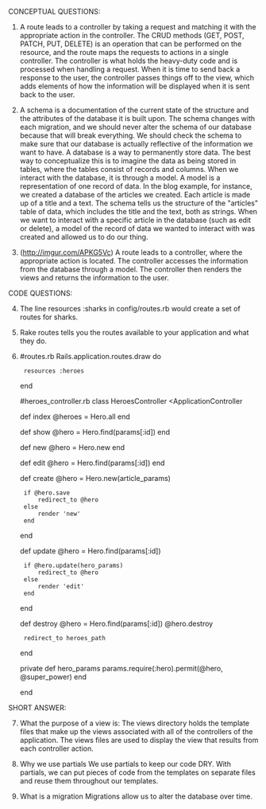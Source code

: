 CONCEPTUAL QUESTIONS:

1. A route leads to a controller by taking a request and matching it with the appropriate action in the controller. The CRUD methods (GET, POST, PATCH, PUT, DELETE) is an operation that can be performed on the resource, and the route maps the requests to actions in a single controller. The controller is what holds the heavy-duty code and is processed when handling a request. When it is time to send back a response to the user, the controller passes things off to the view, which adds elements of how the information will be displayed when it is sent back to the user. 

2. A schema is a documentation of the current state of the structure and the attributes of the database it is built upon. The schema changes with each migration, and we should never alter the schema of our database because that will break everything. We should check the schema to make sure that our database is actually reflective of the information we want to have. A database is a way to permanently store data. The best way to conceptualize this is to imagine the data as being stored in tables, where the tables consist of records and columns. When we interact with the database, it is through a model. A model is a representation of one record of data. In the blog example, for instance, we created a database of the articles we created. Each article is made up of a title and a text. The schema tells us the structure of the "articles" table of data, which includes the title and the text, both as strings. When we want to interact with a specific article in the database (such as edit or delete), a model of the record of data we wanted to interact with was created and allowed us to do our thing. 

3. (http://imgur.com/APKG5Vc)
	A route leads to a controller, where the appropriate action is located. The controller accesses the information from the database through a model. The controller then renders the views and returns the information to the user. 

CODE QUESTIONS: 

4. The line resources :sharks in config/routes.rb would create a set of routes for sharks. 

5. Rake routes tells you the routes available to your application and what they do. 

6. #routes.rb
	Rails.application.routes.draw do

  		resources :heroes

	end

	#heroes_controller.rb
	class HeroesController <ApplicationController

	def index
		@heroes = Hero.all
	end

	def show
		@hero = Hero.find(params[:id])
	end

	def new
		@hero = Hero.new
	end

	def edit
		@hero = Hero.find(params[:id])
	end

	def create
		@hero = Hero.new(article_params)

		if @hero.save
			redirect_to @hero 
		else
			render 'new'
		end
	end

	def update
		@hero = Hero.find(params[:id])

		if @hero.update(hero_params)
			redirect_to @hero
		else
			render 'edit'
		end
	end

	def destroy
		@hero = Hero.find(params[:id])
		@hero.destroy

		redirect_to heroes_path
	end
	

	private
		def hero_params
			params.require(:hero).permit(@hero, @super_power)
		end

	end 

SHORT ANSWER:

7. What the purpose of a view is:
	The views directory holds the template  files that make up the views associated with all of the controllers of the application. The views files are used to display the view that results from each controller action. 

8. Why we use partials
	We use partials to keep our code DRY. With partials, we can put pieces of code from the templates on separate files and reuse them throughout our templates. 

9. What is a migration
	Migrations allow us to alter the database over time. 

